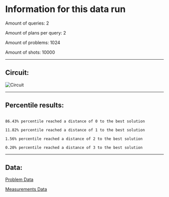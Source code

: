 # Information for this data run

Amount of queries: 2

Amount of plans per query: 2

Amount of problems: 1024

Amount of shots: 10000

<hr>

## Circuit:

![Circuit](circuit.png)

<hr>

## Percentile results:

```

86.43% percentile reached a distance of 0 to the best solution

11.82% percentile reached a distance of 1 to the best solution

1.56% percentile reached a distance of 2 to the best solution

0.20% percentile reached a distance of 3 to the best solution

```

<hr>

## Data:

[Problem Data](problems.csv)

[Measurements Data](measurements.csv)

